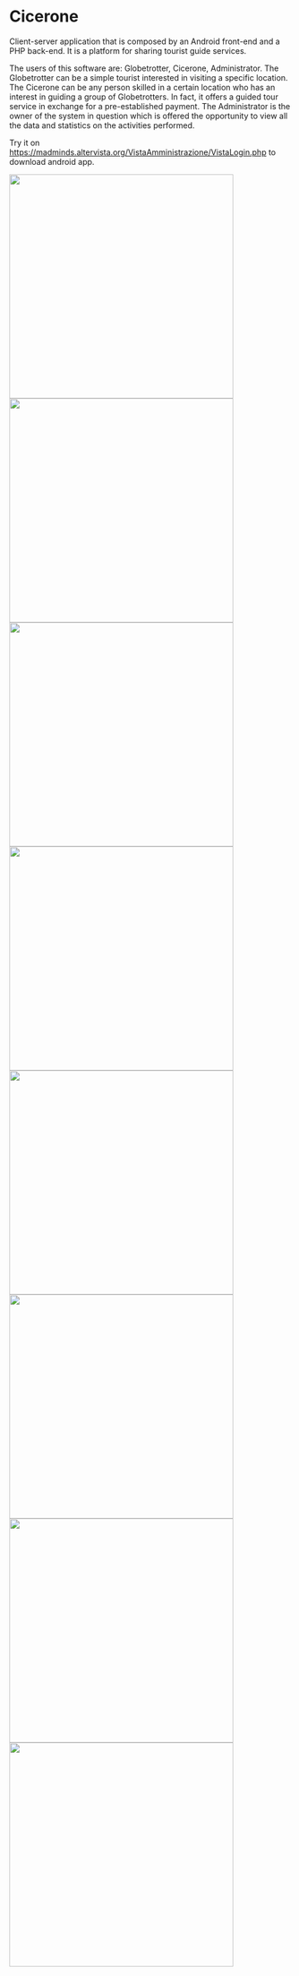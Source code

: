 # Cicerone
Client-server application that is composed by an Android front-end and a PHP back-end. It is a platform for sharing tourist guide services.

The users of this software are: Globetrotter, Cicerone, Administrator. The Globetrotter can be a simple tourist interested in visiting a specific location. The Cicerone can be any person skilled in a certain location who has an interest in guiding a group of Globetrotters. In fact, it offers a guided tour service in exchange for a pre-established payment. The Administrator is the owner of the system in question which is offered the opportunity to view all the data and statistics on the activities performed.

Try it on https://madminds.altervista.org/VistaAmministrazione/VistaLogin.php to download android app.

<img src="https://raw.githubusercontent.com/gmurro/Cicerone/master/Screens/1.jpg" height="400" />      <img src="https://raw.githubusercontent.com/gmurro/Cicerone/master/Screens/2.jpg" height="400" />      <img src="https://raw.githubusercontent.com/gmurro/Cicerone/master/Screens/3.jpg" height="400" />      <img src="https://raw.githubusercontent.com/gmurro/Cicerone/master/Screens/4.jpg" height="400" />      <img src="https://raw.githubusercontent.com/gmurro/Cicerone/master/Screens/5.jpg" height="400" />      <img src="https://raw.githubusercontent.com/gmurro/Cicerone/master/Screens/8.jpg" height="400" />      <img src="https://raw.githubusercontent.com/gmurro/Cicerone/master/Screens/9.jpg" height="400" />      <img src="https://raw.githubusercontent.com/gmurro/Cicerone/master/Screens/10.jpg" height="400" />








